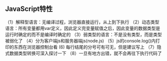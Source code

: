 ## JavaScript特性
（1）解释型语言：无编译过程，浏览器直接运行，从上到下执行
（2）动态类型语言：所有变量都用var定义，因此定义完变量赋值之后，因此变量的数据类型是运行时确定的而不是编译时确定的
（3）弱类型的语言：不是没有类型，而是类型被弱化了
（4）分为客户端js和服务器端js(node.js)
（5）js的console.log()内打印的东西在浏览器控制台看
 (6) 每行结尾的分号可有可无，但是建议写上
（7）隐式数据类型转换可深入探讨一下
（8）一旦有地方出错，就不会再往下执行代码了